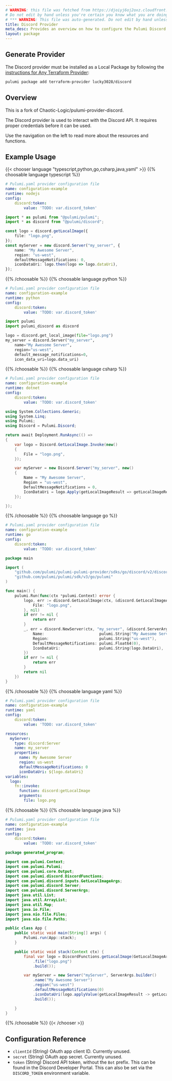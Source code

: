 ```yaml
---
# WARNING: this file was fetched from https://djoiyj6oj2oxz.cloudfront.net/docs/registry.opentofu.org/lucky3028/discord/2.0.0/index.md
# Do not edit by hand unless you're certain you know what you are doing!
# *** WARNING: This file was auto-generated. Do not edit by hand unless you're certain you know what you are doing! ***
title: Discord Provider
meta_desc: Provides an overview on how to configure the Pulumi Discord provider.
layout: package
---
```


## Generate Provider

The Discord provider must be installed as a Local Package by following the [instructions for Any Terraform Provider](https://www.pulumi.com/registry/packages/terraform-provider/):

```bash
pulumi package add terraform-provider lucky3028/discord
```
## Overview

This is a fork of Chaotic-Logic/pulumi-provider-discord.

The Discord provider is used to interact with the Discord API. It requires proper credentials before it can be used.

Use the navigation on the left to read more about the resources and functions.
## Example Usage

{{< chooser language "typescript,python,go,csharp,java,yaml" >}}
{{% choosable language typescript %}}
```yaml
# Pulumi.yaml provider configuration file
name: configuration-example
runtime: nodejs
config:
    discord:token:
        value: 'TODO: var.discord_token'

```
```typescript
import * as pulumi from "@pulumi/pulumi";
import * as discord from "@pulumi/discord";

const logo = discord.getLocalImage({
    file: "logo.png",
});
const myServer = new discord.Server("my_server", {
    name: "My Awesome Server",
    region: "us-west",
    defaultMessageNotifications: 0,
    iconDataUri: logo.then(logo => logo.dataUri),
});
```
{{% /choosable %}}
{{% choosable language python %}}
```yaml
# Pulumi.yaml provider configuration file
name: configuration-example
runtime: python
config:
    discord:token:
        value: 'TODO: var.discord_token'

```
```python
import pulumi
import pulumi_discord as discord

logo = discord.get_local_image(file="logo.png")
my_server = discord.Server("my_server",
    name="My Awesome Server",
    region="us-west",
    default_message_notifications=0,
    icon_data_uri=logo.data_uri)
```
{{% /choosable %}}
{{% choosable language csharp %}}
```yaml
# Pulumi.yaml provider configuration file
name: configuration-example
runtime: dotnet
config:
    discord:token:
        value: 'TODO: var.discord_token'

```
```csharp
using System.Collections.Generic;
using System.Linq;
using Pulumi;
using Discord = Pulumi.Discord;

return await Deployment.RunAsync(() =>
{
    var logo = Discord.GetLocalImage.Invoke(new()
    {
        File = "logo.png",
    });

    var myServer = new Discord.Server("my_server", new()
    {
        Name = "My Awesome Server",
        Region = "us-west",
        DefaultMessageNotifications = 0,
        IconDataUri = logo.Apply(getLocalImageResult => getLocalImageResult.DataUri),
    });

});

```
{{% /choosable %}}
{{% choosable language go %}}
```yaml
# Pulumi.yaml provider configuration file
name: configuration-example
runtime: go
config:
    discord:token:
        value: 'TODO: var.discord_token'

```
```go
package main

import (
	"github.com/pulumi/pulumi-pulumi-provider/sdks/go/discord/v2/discord"
	"github.com/pulumi/pulumi/sdk/v3/go/pulumi"
)

func main() {
	pulumi.Run(func(ctx *pulumi.Context) error {
		logo, err := discord.GetLocalImage(ctx, &discord.GetLocalImageArgs{
			File: "logo.png",
		}, nil)
		if err != nil {
			return err
		}
		_, err = discord.NewServer(ctx, "my_server", &discord.ServerArgs{
			Name:                        pulumi.String("My Awesome Server"),
			Region:                      pulumi.String("us-west"),
			DefaultMessageNotifications: pulumi.Float64(0),
			IconDataUri:                 pulumi.String(logo.DataUri),
		})
		if err != nil {
			return err
		}
		return nil
	})
}
```
{{% /choosable %}}
{{% choosable language yaml %}}
```yaml
# Pulumi.yaml provider configuration file
name: configuration-example
runtime: yaml
config:
    discord:token:
        value: 'TODO: var.discord_token'

```
```yaml
resources:
  myServer:
    type: discord:Server
    name: my_server
    properties:
      name: My Awesome Server
      region: us-west
      defaultMessageNotifications: 0
      iconDataUri: ${logo.dataUri}
variables:
  logo:
    fn::invoke:
      function: discord:getLocalImage
      arguments:
        file: logo.png
```
{{% /choosable %}}
{{% choosable language java %}}
```yaml
# Pulumi.yaml provider configuration file
name: configuration-example
runtime: java
config:
    discord:token:
        value: 'TODO: var.discord_token'

```
```java
package generated_program;

import com.pulumi.Context;
import com.pulumi.Pulumi;
import com.pulumi.core.Output;
import com.pulumi.discord.DiscordFunctions;
import com.pulumi.discord.inputs.GetLocalImageArgs;
import com.pulumi.discord.Server;
import com.pulumi.discord.ServerArgs;
import java.util.List;
import java.util.ArrayList;
import java.util.Map;
import java.io.File;
import java.nio.file.Files;
import java.nio.file.Paths;

public class App {
    public static void main(String[] args) {
        Pulumi.run(App::stack);
    }

    public static void stack(Context ctx) {
        final var logo = DiscordFunctions.getLocalImage(GetLocalImageArgs.builder()
            .file("logo.png")
            .build());

        var myServer = new Server("myServer", ServerArgs.builder()
            .name("My Awesome Server")
            .region("us-west")
            .defaultMessageNotifications(0)
            .iconDataUri(logo.applyValue(getLocalImageResult -> getLocalImageResult.dataUri()))
            .build());

    }
}
```
{{% /choosable %}}
{{< /chooser >}}
## Configuration Reference

- `clientId` (String) OAuth app client ID. Currently unused.
- `secret` (String) OAuth app secret. Currently unused.
- `token` (String) Discord API token, without the `Bot` prefix. This can be found in the Discord Developer Portal. This can also be set via the `DISCORD_TOKEN` environment variable.